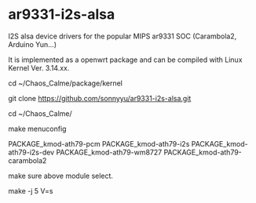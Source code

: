 # ar9331-i2s-alsa
I2S alsa device drivers for the popular MIPS ar9331 SOC (Carambola2, Arduino Yun...)

It is implemented as a openwrt package and can be compiled with Linux Kernel Ver. 3.14.xx.

cd ~/Chaos_Calme/package/kernel

git clone https://github.com/sonnyyu/ar9331-i2s-alsa.git

cd ~/Chaos_Calme/

make menuconfig

PACKAGE_kmod-ath79-pcm
PACKAGE_kmod-ath79-i2s
PACKAGE_kmod-ath79-i2s-dev
PACKAGE_kmod-ath79-wm8727
PACKAGE_kmod-ath79-carambola2

make sure above module select.

make  -j 5  V=s 

